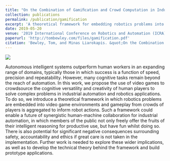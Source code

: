 ```yaml
---
title: "On the Combination of Gamiﬁcation and Crowd Computation in Industrial Automation and Robotics Applications"
collection: publications
permalink: /publication/gamification
excerpt: 'A theoretical framework for embedding robotics problems into video games, enabling distributed control by a crowd of players.'
date: 2019-05-20
venue: '2019 International Conference on Robotics and Automation (ICRA)'
paperurl: 'http://tombewley.com/files/gamification.pdf'
citation: 'Bewley, Tom, and Minas Liarokapis. &quot;On the Combination of Gamification and Crowd Computation in Industrial Automation and Robotics Applications.&quot; <i>2019 International Conference on Robotics and Automation (ICRA)</i>. IEEE, 2019.'
---
```

![](http://tombewley.com/images/gamification_banner.jpg)

Autonomous intelligent systems outperform human workers in an expanding range of domains, typically those in which success is a function of speed, precision and repeatability. However, many cognitive tasks remain beyond the reach of automation. In this work, we propose the use of video games to crowdsource the cognitive versatility and creativity of human players to solve complex problems in industrial automation and robotics applications. To do so, we introduce a theoretical framework in which robotics problems are embedded into video game environments and gameplay from crowds of players is aggregated to inform robot actions. Such a framework could enable a future of synergistic human-machine collaboration for industrial automation, in which members of the public not only freely offer the fruits of their intelligent reasoning for productive use, but have fun whilst doing so. There is also potential for significant negative consequences surrounding safety, accountability and ethics if great care is not taken in the implementation. Further work is needed to explore these wider implications, as well as to develop the technical theory behind the framework and build prototype applications.